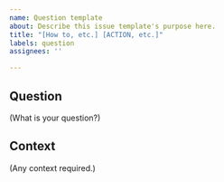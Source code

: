 ```yaml
---
name: Question template
about: Describe this issue template's purpose here.
title: "[How to, etc.] [ACTION, etc.]"
labels: question
assignees: ''

---
```


## Question

(What is your question?)

## Context

(Any context required.)
